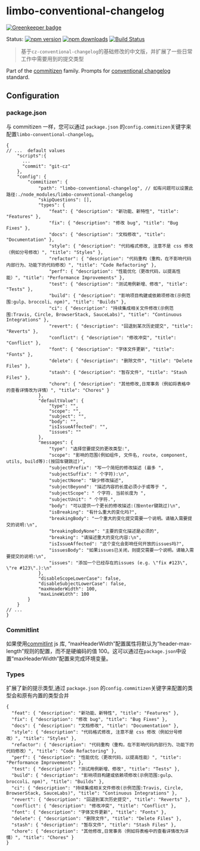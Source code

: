 # limbo-conventional-changelog

[![Greenkeeper badge](https://badges.greenkeeper.io/commitizen/limbo-conventional-changelog.svg)](https://greenkeeper.io/)

Status:
[![npm version](https://img.shields.io/npm/v/limbo-conventional-changelog.svg?style=flat-square)](https://www.npmjs.com/package/limbo-conventional-changelog)
[![npm downloads](https://img.shields.io/npm/dm/limbo-conventional-changelog.svg?style=flat-square)](https://npm-stat.com/charts.html?package=limbo-conventional-changelog&from=2022-08-01)
[![Build Status](https://img.shields.io/travis/commitizen/limbo-conventional-changelog.svg?style=flat-square)](https://travis-ci.org/commitizen/limbo-conventional-changelog)

> 基于`cz-conventional-changelog`的基础修改的中文版，并扩展了一些日常工作中需要用到的提交类型

Part of the [commitizen](https://github.com/commitizen/cz-cli) family. Prompts for [conventional changelog](https://github.com/conventional-changelog/conventional-changelog-zh) standard.

## Configuration

### package.json

与 commitizen 一样，您可以通过 `package.json` 的`config.commitizen`关键字来配置`limbo-conventional-changelog`。

```json5
{
// ...  default values
    "scripts":{
      ...
      "commit": "git-cz"
    },
    "config": {
        "commitizen": {
            "path": "limbo-conventional-changelog", // 如有问题可以设置此路径:./node_modules/limbo-conventional-changelog
            "skipQuestions": [],
            "types": {
                "feat": { "description": "新功能、新特性", "title": "Features" },
                "fix": { "description": "修改 bug", "title": "Bug Fixes" },
                "docs": { "description": "文档修改", "title": "Documentation" },
                "style": { "description": "代码格式修改, 注意不是 css 修改（例如分号修改）", "title": "Styles" },
                "refactor": { "description": "代码重构（重构，在不影响代码内部行为、功能下的代码修改）", "title": "Code Refactoring" },
                "perf": { "description": "性能优化（更改代码，以提高性能）", "title": "Performance Improvements" },
                "test": { "description": "测试用例新增、修改", "title": "Tests" },
                "build": { "description": "影响项目构建或依赖项修改(示例范围:gulp、broccoli、npm)", "title": "Builds" },
                "ci": { "description": "持续集成相关文件修改(示例范围:Travis, Circle, BrowserStack, SauceLabs)", "title": "Continuous Integrations" },
                "revert": { "description": "回退到某次历史提交", "title": "Reverts" },
                "conflict": { "description": "修改冲突", "title": "Conflict" },
                "font": { "description": "字体文件更新", "title": "Fonts" },
                "delete": { "description": "删除文件", "title": "Delete Files" },
                "stash": { "description": "暂存文件", "title": "Stash Files" },
                "chore": { "description": "其他修改,日常事务（例如将表格中的查看详情改为详情）", "title": "Chores" }
            },
            "defaultValue": {
                "type": "",
                "scope": "",
                "subject": "",
                "body": "",
                "isIssueAffected": "",
                "issues": ""
            },
            "messages": {
                "type": "选择您要提交的更改类型:",
                "scope": "影响的范围(例如组件, 文件名, route, component, utils, build等):(按回车键跳过)",
                "subjectPrefix": "写一个简短的修改描述 (最多 ",
                "subjectSuffix": " 个字符):\n",
                "subjectNone": "缺少修改描述",
                "subjectBeyond": "描述内容的长度必须小于或等于 ",
                "subjectScope": " 个字符. 当前长度为 ",
                "subjectUnit": " 个字符.",
                "body": "可以提供一个更长的修改描述:(按enter键跳过)\n",
                "isBreaking": "有什么重大的变化吗?",
                "breakingBody": "一个重大的变化提交需要一个说明。请输入需要提交的说明:\n",
                "breakingBodyNone": "主要的变化描述是必须的",
                "breaking": "请描述重大的变化内容:\n",
                "isIssueAffected": "这个变化会影响任何开放的issues吗?",
                "issuesBody": "如果issues已关闭，则提交需要一个说明。请输入需要提交的说明:\n",
                "issues": "添加一个已经存在的issues (e.g. \"fix #123\", \"re #123\".):\n"
            },
            "disableScopeLowerCase": false,
            "disableSubjectLowerCase": false,
            "maxHeaderWidth": 100,
            "maxLineWidth": 100
        }
    }
// ...
}
```

### Commitlint

如果使用[commitlint](https://github.com/conventional-changelog/commitlint) js 库, “maxHeaderWidth”配置属性将默认为“header-max-length”规则的配置，而不是硬编码的值 100。这可以通过在`package.json`中设置“maxHeaderWidth”配置来完成环境变量。

### Types

扩展了新的提示类型,通过 `package.json` 的`config.commitizen`关键字来配置的类型会和原有内置的类型合并

```
{
  "feat": { "description": "新功能、新特性", "title": "Features" },
  "fix": { "description": "修改 bug", "title": "Bug Fixes" },
  "docs": { "description": "文档修改", "title": "Documentation" },
  "style": { "description": "代码格式修改, 注意不是 css 修改（例如分号修改）", "title": "Styles" },
  "refactor": { "description": "代码重构（重构，在不影响代码内部行为、功能下的代码修改）", "title": "Code Refactoring" },
  "perf": { "description": "性能优化（更改代码，以提高性能）", "title": "Performance Improvements" },
  "test": { "description": "测试用例新增、修改", "title": "Tests" },
  "build": { "description": "影响项目构建或依赖项修改(示例范围:gulp、broccoli、npm)", "title": "Builds" },
  "ci": { "description": "持续集成相关文件修改(示例范围:Travis, Circle, BrowserStack, SauceLabs)", "title": "Continuous Integrations" },
  "revert": { "description": "回退到某次历史提交", "title": "Reverts" },
  "conflict": { "description": "修改冲突", "title": "Conflict" },
  "font": { "description": "字体文件更新", "title": "Fonts" },
  "delete": { "description": "删除文件", "title": "Delete Files" },
  "stash": { "description": "暂存文件", "title": "Stash Files" },
  "chore": { "description": "其他修改,日常事务（例如将表格中的查看详情改为详情）", "title": "Chores" }
}

```
